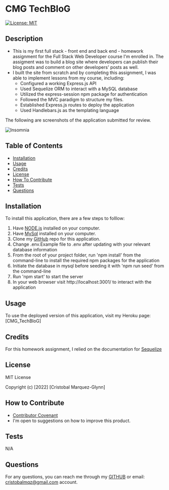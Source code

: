 # CMG TechBloG
  [![License: MIT](https://img.shields.io/badge/License-MIT-yellow.svg)](https://opensource.org/licenses/MIT)

  ## Description
  
  - This is my first full stack - front end and back end - homework assignment for the Full Stack Web Developer course I'm enrolled in. The assigment was to build a blog site where developers can publish their blog posts and comment on other developers' posts as well.
  - I built the site from scratch and by completing this assignment, I was able to implement lessons from my course, including:
    - Configured a working Express.js API
    - Used Sequelize ORM to interact with a MySQL database
    - Utilized the express-session npm package for authentication
    - Followed the MVC paradigm to structure my files.
    - Established Express.js routes to deploy the application
    - Used Handlebars.js as the templating language
    
  The following are screenshots of the application submitted for review.  

  ![Insomnia](./assets/screenshot.JPG)  
   
   
  ## Table of Contents
   
  - [Installation](#installation)
  - [Usage](#usage)
  - [Credits](#credits)
  - [License](#license)
  - [How To Contribute](#how_to_contribute)
  - [Tests](#tests)
  - [Questions](#questions)
  
  ## Installation
  
  To install this application, there are a few steps to folllow:
  1) Have [NODE.js](https://nodejs.org/en/download/) installed on your computer. 
  2) Have [MySql](https://www.mysql.com/downloads/) installed on your computer.
  3) Clone my [GitHub](https://github.com/CM-GDev/CMG_TECH_BLOG) repo for this application.
  4) Change .env.Example file to .env after updating with your relevant database information 
  5) From the root of your project folder, run 'npm install' from the command-line to install the required npm packages for the application
  6) Initiate the database in mysql before seeding it with 'npm run seed' from the command-line
  7) Run 'npm start' to start the server
  8) In your web browser visit http://localhost:3001/ to interact with the application
  
  ## Usage
  
  To use the deployed version of this application, visit my Heroku page: [CMG_TechBloG] 
    
  ## Credits

  For this homework assignment, I relied on the documentation for [Sequelize](https://sequelize.org/docs/v6/category/core-concepts/)  
  
  ## License
  
  MIT License

  Copyright (c) [2022] [Cristobal Marquez-Glynn]
  
  ## How to Contribute
  
  - [Contributor Covenant](https://www.contributor-covenant.org/) 
  - I'm open to suggestions on how to improve this product.
  
  ## Tests
  
  N/A
  
  ## Questions
   
  For any questions, you can reach me through my [GITHUB](https://github.com/CM-GDev) or email: cristobalmqz@gmail.com account. 
